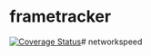 # frametracker



[![Coverage Status](https://coveralls.io/repos/github/brotherlogic/frametracker/badge.svg)](https://coveralls.io/github/brotherlogic/frametracker)# networkspeed
